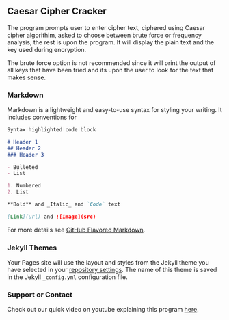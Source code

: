 ## Caesar Cipher Cracker

The program prompts user to enter cipher text, ciphered using Caesar cipher algorithim, asked to choose between brute force or frequency analysis, the rest is upon the program. It will display the plain text and the key used during encryption.

The brute force option is not recommended since it will print the output of all keys that have been tried and its upon the user to look for the text that makes sense.

### Markdown

Markdown is a lightweight and easy-to-use syntax for styling your writing. It includes conventions for

```markdown
Syntax highlighted code block

# Header 1
## Header 2
### Header 3

- Bulleted
- List

1. Numbered
2. List

**Bold** and _Italic_ and `Code` text

[Link](url) and ![Image](src)
```

For more details see [GitHub Flavored Markdown](https://guides.github.com/features/mastering-markdown/).

### Jekyll Themes

Your Pages site will use the layout and styles from the Jekyll theme you have selected in your [repository settings](https://github.com/vincent0x1/Caesar-Cipher-Cracker/settings/pages). The name of this theme is saved in the Jekyll `_config.yml` configuration file.

### Support or Contact

Check out our quick video on youtube explaining this program [here](https://www.youtube.com/watch?v=rEpzBJMSOmc&t=1s).
